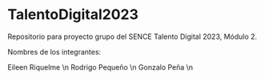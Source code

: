 # TalentoDigital2023
Repositorio para proyecto grupo del SENCE Talento Digital 2023, Módulo 2.

Nombres de los integrantes:

Eileen Riquelme \n
Rodrigo Pequeño \n
Gonzalo Peña \n

